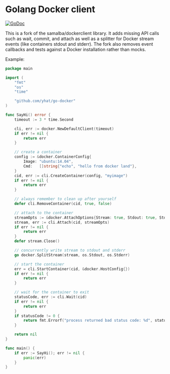 # Golang Docker client

[![GoDoc](http://godoc.org/github.com/yhat/go-docker?status.png)](http://godoc.org/github.com/yhat/go-docker)

This is a fork of the samalba/dockerclient library. It adds missing API calls
such as wait, commit, and attach as well as a splitter for Docker stream events
(like containers stdout and stderr). The fork also removes event callbacks and
tests against a Docker installation rather than mocks.

Example:

```go
package main

import (
	"fmt"
	"os"
	"time"

	"github.com/yhat/go-docker"
)

func SayHi() error {
	timeout := 3 * time.Second

	cli, err := docker.NewDefaultClient(timeout)
	if err != nil {
		return err
	}

	// create a container
	config := &docker.ContainerConfig{
		Image: "ubuntu:14.04",
		Cmd:   []string{"echo", "hello from docker land"},
	}
	cid, err := cli.CreateContainer(config, "myimage")
	if err != nil {
		return err
	}

	// always remember to clean up after yourself
	defer cli.RemoveContainer(cid, true, false)

	// attach to the container
	streamOpts := &docker.AttachOptions{Stream: true, Stdout: true, Stderr: true}
	stream, err := cli.Attach(cid, streamOpts)
	if err != nil {
		return err
	}
	defer stream.Close()

	// concurrently write stream to stdout and stderr
	go docker.SplitStream(stream, os.Stdout, os.Stderr)

	// start the container
	err = cli.StartContainer(cid, &docker.HostConfig{})
	if err != nil {
		return err
	}

	// wait for the container to exit
	statusCode, err := cli.Wait(cid)
	if err != nil {
		return err
	}
	if statusCode != 0 {
		return fmt.Errorf("process returned bad status code: %d", statusCode)
	}

	return nil
}

func main() {
	if err := SayHi(); err != nil {
		panic(err)
	}
}
```
